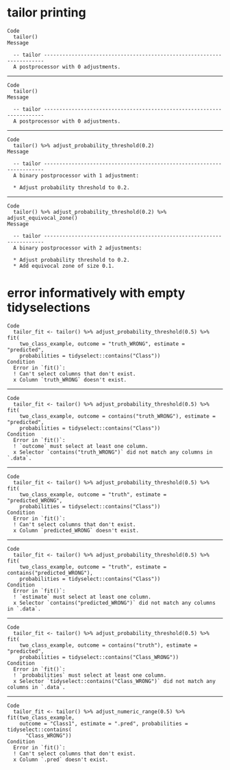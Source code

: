 # tailor printing

    Code
      tailor()
    Message
      
      -- tailor ----------------------------------------------------------------------
      A postprocessor with 0 adjustments.

---

    Code
      tailor()
    Message
      
      -- tailor ----------------------------------------------------------------------
      A postprocessor with 0 adjustments.

---

    Code
      tailor() %>% adjust_probability_threshold(0.2)
    Message
      
      -- tailor ----------------------------------------------------------------------
      A binary postprocessor with 1 adjustment:
      
      * Adjust probability threshold to 0.2.

---

    Code
      tailor() %>% adjust_probability_threshold(0.2) %>% adjust_equivocal_zone()
    Message
      
      -- tailor ----------------------------------------------------------------------
      A binary postprocessor with 2 adjustments:
      
      * Adjust probability threshold to 0.2.
      * Add equivocal zone of size 0.1.

# error informatively with empty tidyselections

    Code
      tailor_fit <- tailor() %>% adjust_probability_threshold(0.5) %>% fit(
        two_class_example, outcome = "truth_WRONG", estimate = "predicted",
        probabilities = tidyselect::contains("Class"))
    Condition
      Error in `fit()`:
      ! Can't select columns that don't exist.
      x Column `truth_WRONG` doesn't exist.

---

    Code
      tailor_fit <- tailor() %>% adjust_probability_threshold(0.5) %>% fit(
        two_class_example, outcome = contains("truth_WRONG"), estimate = "predicted",
        probabilities = tidyselect::contains("Class"))
    Condition
      Error in `fit()`:
      ! `outcome` must select at least one column.
      x Selector `contains("truth_WRONG")` did not match any columns in `.data`.

---

    Code
      tailor_fit <- tailor() %>% adjust_probability_threshold(0.5) %>% fit(
        two_class_example, outcome = "truth", estimate = "predicted_WRONG",
        probabilities = tidyselect::contains("Class"))
    Condition
      Error in `fit()`:
      ! Can't select columns that don't exist.
      x Column `predicted_WRONG` doesn't exist.

---

    Code
      tailor_fit <- tailor() %>% adjust_probability_threshold(0.5) %>% fit(
        two_class_example, outcome = "truth", estimate = contains("predicted_WRONG"),
        probabilities = tidyselect::contains("Class"))
    Condition
      Error in `fit()`:
      ! `estimate` must select at least one column.
      x Selector `contains("predicted_WRONG")` did not match any columns in `.data`.

---

    Code
      tailor_fit <- tailor() %>% adjust_probability_threshold(0.5) %>% fit(
        two_class_example, outcome = contains("truth"), estimate = "predicted",
        probabilities = tidyselect::contains("Class_WRONG"))
    Condition
      Error in `fit()`:
      ! `probabilities` must select at least one column.
      x Selector `tidyselect::contains("Class_WRONG")` did not match any columns in `.data`.

---

    Code
      tailor_fit <- tailor() %>% adjust_numeric_range(0.5) %>% fit(two_class_example,
        outcome = "Class1", estimate = ".pred", probabilities = tidyselect::contains(
          "Class_WRONG"))
    Condition
      Error in `fit()`:
      ! Can't select columns that don't exist.
      x Column `.pred` doesn't exist.

